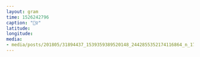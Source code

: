 ```yaml
---
layout: gram
time: 1526242796
caption: "👯‍♀️"
latitude: 
longitude: 
media:
- media/posts/201805/31894437_1539359389520148_2442855352174116864_n_17915940613161846.jpg
---
```

